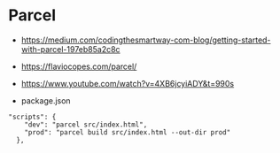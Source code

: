 
# Parcel
- https://medium.com/codingthesmartway-com-blog/getting-started-with-parcel-197eb85a2c8c
- https://flaviocopes.com/parcel/
- https://www.youtube.com/watch?v=4XB6jcyiADY&t=990s

- package.json
```
"scripts": {
    "dev": "parcel src/index.html",
    "prod": "parcel build src/index.html --out-dir prod"
  },
```
